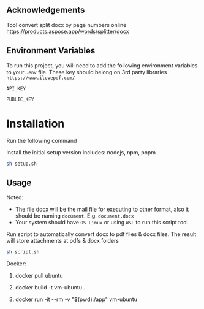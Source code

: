 ## Acknowledgements

Tool convert split docx by page numbers online
https://products.aspose.app/words/splitter/docx

## Environment Variables

To run this project, you will need to add the following environment variables to your `.env` file. These key should belong on 3rd party libraries `https://www.ilovepdf.com/`

`API_KEY`

`PUBLIC_KEY`

# Installation

Run the following command

Install the initial setup version includes: nodejs, npm, pnpm

```bash
sh setup.sh
```

## Usage

Noted:

- The file docx will be the mail file for executing to other format, also it should be naming `document`. E.g. `document.docx`
- Your system should have `OS Linux` or using `WSL` to run this script tool

Run script to automatically convert docx to pdf files & docx files. The result will store attachments at pdfs & docx folders

```bash
sh script.sh
```

Docker:

1. docker pull ubuntu

2. docker build -t vm-ubuntu .

3. docker run -it --rm -v "$(pwd):/app" vm-ubuntu
